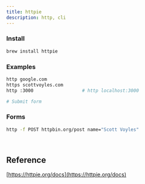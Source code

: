 ```yaml
---
title: httpie
description: http, cli
---
```


### Install

```bash
brew install httpie
```

### Examples

```bash
http google.com
https scottvoyles.com
http :3000                  # http localhost:3000

# Submit form
```

### Forms

```bash
http -f POST httpbin.org/post name="Scott Voyles"
```

<br />

## Reference

[https://httpie.org/docs](https://httpie.org/docs)
